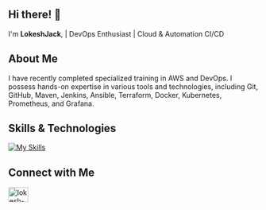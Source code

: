 ## Hi there! 👋

I'm **LokeshJack**, | DevOps Enthusiast | Cloud & Automation CI/CD

## About Me

I have recently completed specialized training in AWS and DevOps. I possess hands-on expertise in various tools and technologies, including Git, GitHub, Maven, Jenkins, Ansible, Terraform, Docker, Kubernetes, Prometheus, and Grafana.

## Skills & Technologies

[![My Skills](https://skillicons.dev/icons?i=git,github,aws,maven,jenkins,ansible,terraform,docker,kubernetes,prometheus,grafana&perline=8)](https://skillicons.dev)



## Connect with Me

<a href="https://www.linkedin.com/in/lokesh-k-sde/" target="blank"><img align="center" src="https://raw.githubusercontent.com/rahuldkjain/github-profile-readme-generator/master/src/images/icons/Social/linked-in-alt.svg" alt="lokesh-k-sde" height="30" width="40" /></a>


